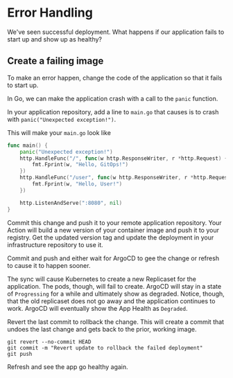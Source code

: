 # Error Handling

We've seen successful deployment. What happens if our application fails to start up and show up as healthy?

## Create a failing image

To make an error happen, change the code of the application so that it fails to start up.

In Go, we can make the application crash with a call to the `panic` function.

In your application repository, add a line to `main.go` that causes is to crash with `panic("Unexpected exception!")`.

This will make your `main.go` look like

``` Go
func main() {
    panic("Unexpected exception!")
    http.HandleFunc("/", func(w http.ResponseWriter, r *http.Request) {
        fmt.Fprint(w, "Hello, GitOps!")
    })
    http.HandleFunc("/user", func(w http.ResponseWriter, r *http.Request) {
        fmt.Fprint(w, "Hello, User!")
    })

    http.ListenAndServe(":8080", nil)
}
```

Commit this change and push it to your remote application repository. Your Action will build a new version of your container image and push it to your registry. Get the updated version tag and update the deployment in your infrastructure repository to use it.

Commit and push and either wait for ArgoCD to gee the change or refresh to cause it to happen sooner.

The sync will cause Kubernetes to create a new Replicaset for the application. The pods, though, will fail to create. ArgoCD will stay in a state of `Progressing` for a while and ultimately show as degraded. Notice, though, that the old replicaset does not go away and the application continues to work. ArgoCD will eventually show the App Health as `Degraded`.

Revert the last commit to rollback the change. This will create a commit that undoes the last change and gets back to the prior, working image.

```
git revert --no-commit HEAD
git commit -m "Revert update to rollback the failed deployment"
git push
```

Refresh and see the app go healthy again.
